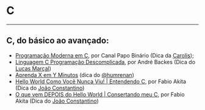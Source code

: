 # C

---

## C, do básico ao avançado:

  - [Programação Moderna em C](https://www.youtube.com/watch?v=oZeezrNHxVo&list=PLIfZMtpPYFP5qaS2RFQxcNVkmJLGQwyKE&ab_channel=PapoBin%C3%A1rio), por Canal Papo Binário (Dica da [Carolis](https://twitter.com/caroliscaroles));
  - [Linguagem C Programação Descomplicada](https://www.youtube.com/user/progdescomplicada/videos), por André Backes (Dica do [Lucas Marçal](https://github.com/lucasmc64/))
  - [Aprenda X em Y Minutos](https://learnxinyminutes.com/docs/pt-br/c-pt/) (dica do [@humrenan](https://github.com/humrenan/))
  - [Hello World Como Você Nunca Viu! | Entendendo C](https://www.youtube.com/watch?v=Gp2m8ZuXoPg), por Fabio Akita (Dica do [João Constantino](https://github.com/const-ntino/))
  - [O que vem DEPOIS do Hello World | Consertando meu C](https://www.youtube.com/watch?v=YyWMN_0g3BQ), por Fabio Akita (Dica do [João Constantino](https://github.com/const-ntino/))
